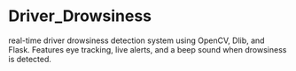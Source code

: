 # Driver_Drowsiness
 real-time driver drowsiness detection system using OpenCV, Dlib, and Flask. Features eye tracking, live alerts, and a beep sound when drowsiness is detected. 

